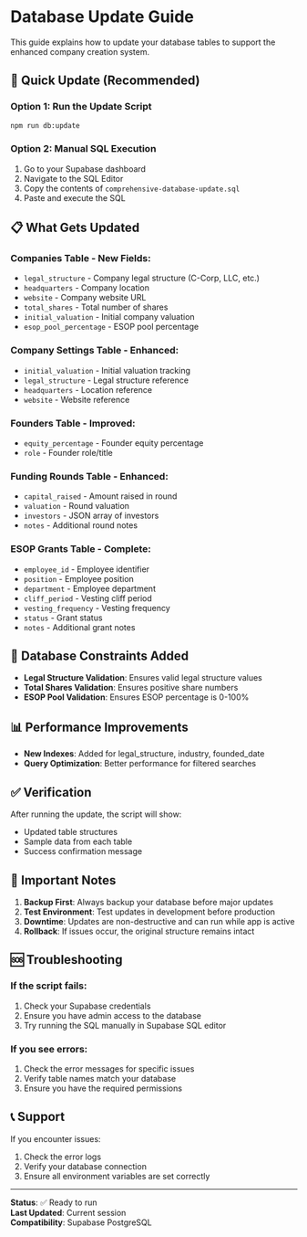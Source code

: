 # Database Update Guide

This guide explains how to update your database tables to support the enhanced company creation system.

## 🚀 **Quick Update (Recommended)**

### Option 1: Run the Update Script

```bash
npm run db:update
```

### Option 2: Manual SQL Execution

1. Go to your Supabase dashboard
2. Navigate to the SQL Editor
3. Copy the contents of `comprehensive-database-update.sql`
4. Paste and execute the SQL

## 📋 **What Gets Updated**

### **Companies Table - New Fields:**

- `legal_structure` - Company legal structure (C-Corp, LLC, etc.)
- `headquarters` - Company location
- `website` - Company website URL
- `total_shares` - Total number of shares
- `initial_valuation` - Initial company valuation
- `esop_pool_percentage` - ESOP pool percentage

### **Company Settings Table - Enhanced:**

- `initial_valuation` - Initial valuation tracking
- `legal_structure` - Legal structure reference
- `headquarters` - Location reference
- `website` - Website reference

### **Founders Table - Improved:**

- `equity_percentage` - Founder equity percentage
- `role` - Founder role/title

### **Funding Rounds Table - Enhanced:**

- `capital_raised` - Amount raised in round
- `valuation` - Round valuation
- `investors` - JSON array of investors
- `notes` - Additional round notes

### **ESOP Grants Table - Complete:**

- `employee_id` - Employee identifier
- `position` - Employee position
- `department` - Employee department
- `cliff_period` - Vesting cliff period
- `vesting_frequency` - Vesting frequency
- `status` - Grant status
- `notes` - Additional grant notes

## 🔧 **Database Constraints Added**

- **Legal Structure Validation**: Ensures valid legal structure values
- **Total Shares Validation**: Ensures positive share numbers
- **ESOP Pool Validation**: Ensures ESOP percentage is 0-100%

## 📊 **Performance Improvements**

- **New Indexes**: Added for legal_structure, industry, founded_date
- **Query Optimization**: Better performance for filtered searches

## ✅ **Verification**

After running the update, the script will show:

- Updated table structures
- Sample data from each table
- Success confirmation message

## 🚨 **Important Notes**

1. **Backup First**: Always backup your database before major updates
2. **Test Environment**: Test updates in development before production
3. **Downtime**: Updates are non-destructive and can run while app is active
4. **Rollback**: If issues occur, the original structure remains intact

## 🆘 **Troubleshooting**

### **If the script fails:**

1. Check your Supabase credentials
2. Ensure you have admin access to the database
3. Try running the SQL manually in Supabase SQL editor

### **If you see errors:**

1. Check the error messages for specific issues
2. Verify table names match your database
3. Ensure you have the required permissions

## 📞 **Support**

If you encounter issues:

1. Check the error logs
2. Verify your database connection
3. Ensure all environment variables are set correctly

---

**Status**: ✅ Ready to run  
**Last Updated**: Current session  
**Compatibility**: Supabase PostgreSQL


